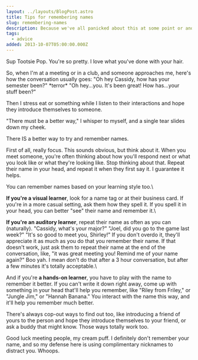 ```yaml
---
layout: ../layouts/BlogPost.astro
title: Tips for remembering names
slug: remembering-names
description: Because we've all panicked about this at some point or another.
tags:
  - advice
added: 2013-10-07T05:00:00.000Z
---
```


Sup Tootsie Pop. You're so pretty. I love what you've done with your hair.

So, when I'm at a meeting or in a club, and someone approaches me, here's how the conversation usually goes:
"Oh hey Cassidy, how has your semester been?"
\*terror\* "Oh hey…you. It's been great! How has…your stuff been?"

Then I stress eat or something while I listen to their interactions and hope they introduce themselves to someone.

"There must be a better way," I whisper to myself, and a single tear slides down my cheek.

There IS a better way to try and remember names.

First of all, really focus. This sounds obvious, but think about it. When you meet someone, you're often thinking about how you'll respond next or what you look like or what they're looking like. Stop thinking about that. Repeat their name in your head, and repeat it when they first say it. I guarantee it helps.

You can remember names based on your learning style too.\\

**If you're a visual learner**, look for a name tag or at their business card. If you're in a more casual setting, ask them how they spell it. If you spell it in your head, you can better "see" their name and remember it.\\

**If you're an auditory learner**, repeat their name as often as you can (naturally). "Cassidy, what's your major?" "Joel, did you go to the game last week?" "It's so good to meet you, Shirley!" If you don't overdo it, they'll appreciate it as much as you do that you remember their name. If that doesn't work, just ask them to repeat their name at the end of the conversation, like, "it was great meeting you! Remind me of your name again?" Boo yah. I mean don't do that after a 3 hour conversation, but after a few minutes it's totally acceptable.\\

And if you're **a hands-on learner**, you have to play with the name to remember it better. If you can't write it down right away, come up with something in your head that'll help you remember, like "Riley from Friley," or "Jungle Jim," or "Hannah Banana." You interact with the name this way, and it'll help you remember much better.

There's always cop-out ways to find out too, like introducing a friend of yours to the person and hope they introduce themselves to your friend, or ask a buddy that might know. Those ways totally work too.

Good luck meeting people, my cream puff.
I definitely don't remember your name, and so my defense here is using complimentary nicknames to distract you.
Whoops.
